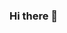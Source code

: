 ### Hi there 👋

<!--
**arishagraf/arishagraf** is a ✨ _special_ ✨ repository because its `README.md` (this file) appears on your GitHub profile.

# Hi, I'm Android Developer 👋
___________________________________________________________________________________
[![N|Solid](https://www.vectorico.com/wp-content/uploads/2018/02/Linkedin-full-logo-300x74.png)](https://linkedin.com/in/aryna-sukhail)

Web-site: http://arishagraf.tilda.ws/http://arishagraf.tilda.ws

# 📎 Skills
____________________________________________________________________________________

  - Android apps development from scratch 
  - Work with SQL and NoSQL databases
  - UI/UX and material design

# 📋 Experience
___________________________________________________________________________________

  - 27.09.2018 - till now work as Android Developer in startup
  - 01.05.2019 - 01.06.2019 - internship as Android Developer
  - Bachelor student of Software Engineering

# 🛠 Technology
___________________________________________________________________________________
- Java, Kotlin, XML
- SQLite, DAO, Firebase
- MVP, MVVM, DataBinding, LiveData, Multithreading (Coroutines, RxJava)
- Rest API, JSON
- Git
 
# 🌐 Languages
___________________________________________________________________________________
- English - Advanced
- German - Proficient
- Spanish - Intermediate
- Russian - Native






> Information Technology is my passion
